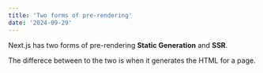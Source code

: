 ```yaml
---
title: 'Two forms of pre-rendering'
date: '2024-09-29'
---
```


Next.js has two forms of pre-rendering **Static Generation** and **SSR**.

The differece between to the two is when it 
generates the HTML for a page.